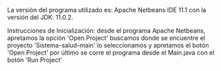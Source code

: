 La versión del programa utilizado es: Apache Netbeans IDE 11.1 con la versión del JDK: 11.0.2.

Instrucciones de Inicialización: desde el programa Apache Netbeans, apretamos la opción 'Open Project' buscamos
donde se encuentre el proyecto 'Sistema-salud-main' lo seleccionamos y apretamos el botón 'Open Project' por último
se corre el programa desde el Main.java con el botón 'Run Project'
